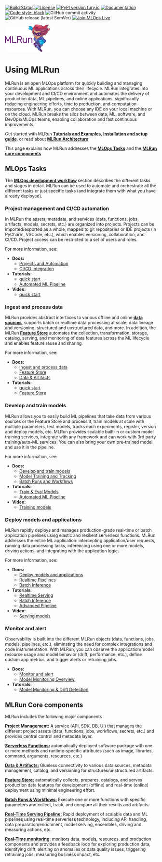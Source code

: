 <a id="top"></a>
[![Build Status](https://github.com/mlrun/mlrun/workflows/CI/badge.svg)](https://github.com/mlrun/mlrun/actions)
[![License](https://img.shields.io/badge/License-Apache%202.0-blue.svg)](https://opensource.org/licenses/Apache-2.0)
[![PyPI version fury.io](https://badge.fury.io/py/mlrun.svg)](https://pypi.python.org/pypi/mlrun/)
[![Documentation](https://readthedocs.org/projects/mlrun/badge/?version=latest)](https://mlrun.readthedocs.io/en/latest/?badge=latest)
[![Code style: black](https://img.shields.io/badge/code%20style-black-000000.svg)](https://github.com/psf/black)
![GitHub commit activity](https://img.shields.io/github/commit-activity/w/mlrun/mlrun)
![GitHub release (latest SemVer)](https://img.shields.io/github/v/release/mlrun/mlrun?sort=semver)
[![Join MLOps Live](https://img.shields.io/badge/slack-join_chat-white.svg?logo=slack&style=social)](mlopslive.slack.com)

<p align="left"><img src="docs/_static/images/MLRun-logo.png" alt="MLRun logo" width="150"/></p>

# Using MLRun 

MLRun is an open MLOps platform for quickly building and managing continuous ML applications across their lifecycle. MLRun integrates into your development and CI/CD environment and automates the delivery of production data, ML pipelines, and online applications, significantly reducing engineering efforts, time to production, and computation resources.
With MLRun, you can choose any IDE on your local machine or on the cloud. MLRun breaks the silos between data, ML, software, and DevOps/MLOps teams, enabling collaboration and fast continuous improvements.

Get started with MLRun [**Tutorials and Examples**](https://docs.mlrun.org/en/latest/tutorial/index.html), [**Installation and setup guide**](https://docs.mlrun.org/en/latest/install.html), or read about [**MLRun Architecture**](https://docs.mlrun.org/en/latest/architecture.html)

This page explains how MLRun addresses the [**MLOps Tasks**](#mlops-tasks) and the [**MLRun core components**](#core-components)

<a id="mlops-tasks"></a>
## MLOps Tasks

The [**MLOps development workflow**](https://docs.mlrun.org/en/latest/mlops-dev-flow.html) section describes the different tasks and stages in detail.
MLRun can be used to automate and orchestrate all the different tasks or just specific tasks (and integrate them with what you have already deployed).

### Project management and CI/CD automation

In MLRun the assets, metadata, and services (data, functions, jobs, artifacts, models, secrets, etc.) are organized into projects.
Projects can be imported/exported as a whole, mapped to git repositories or IDE projects (in PyCharm, VSCode, etc.), which enables versioning, collaboration, and CI/CD. 
Project access can be restricted to a set of users and roles.

For more information, see:

- **Docs:**
   - [Projects and Automation](https://docs.mlrun.org/en/latest/projects/project.html)
   - [CI/CD Integration](https://docs.mlrun.org/en/latest/projects/ci-integration.html)
- **Tutorials:**
   - [quick start](https://docs.mlrun.org/en/latest/tutorial/01-mlrun-basics.html)
   - [Automated ML Pipeline](https://docs.mlrun.org/en/latest/tutorial/04-pipeline.html)
- **Video:**
   - [quick start](https://youtu.be/xI8KVGLlj7Q)


### Ingest and process data

MLRun provides abstract interfaces to various offline and online [**data sources**](https://docs.mlrun.org/en/latest/concepts/data-feature-store.html), supports batch or realtime data processing at scale, data lineage and versioning, structured and unstructured data, and more. 
In addition, the MLRun [**Feature Store**](https://docs.mlrun.org/en/latest/feature-store/feature-store.html) automates the collection, transformation, storage, catalog, serving, and monitoring of data features across the ML lifecycle and enables feature reuse and sharing.

For more information, see:

- **Docs:**
   - [Ingest and process data](https://docs.mlrun.org/en/latest/data-prep/index.html)
   - [Feature Store](https://docs.mlrun.org/en/latest/feature-store/feature-store.html)
   - [Data & Artifacts](https://docs.mlrun.org/en/latest/concepts/data-feature-store.html)
- **Tutorials:**
   - [quick start](https://docs.mlrun.org/en/latest/tutorial/01-mlrun-basics.html)
   - [Feature Store](https://docs.mlrun.org/en/latest/feature-store/basic-demo.html)

### Develop and train models

MLRun allows you to easily build ML pipelines that take data from various sources or the Feature Store and process it, train models at scale with multiple parameters, test models, tracks each experiments, register, version and deploy models, etc. MLRun provides scalable built-in or custom model training services, integrate with any framework and can work with 3rd party training/auto-ML services. You can also bring your own pre-trained model and use it in the pipeline.

For more information, see:

- **Docs:**
   - [Develop and train models](https://docs.mlrun.org/en/latest/development/index.html)
   - [Model Training and Tracking](https://docs.mlrun.org/en/latest/development/model-training-tracking.html)
   - [Batch Runs and Workflows](https://docs.mlrun.org/en/latest/concepts/runs-workflows.html)
- **Tutorials:**
   - [Train & Eval Models](https://docs.mlrun.org/en/latest/tutorial/02-model-training.html)
   - [Automated ML Pipeline](https://docs.mlrun.org/en/latest/tutorial/04-pipeline.html)
- **Video:**
   - [Training models](https://youtu.be/bZgBsmLMdQo)

### Deploy models and applications

MLRun rapidly deploys and manages production-grade real-time or batch application pipelines using elastic and resilient serverless functions. MLRun addresses the entire ML application: intercepting application/user requests, running data processing tasks, inferencing using one or more models, driving actions, and integrating with the application logic.

For more information, see:

- **Docs:**
   - [Deploy models and applications](https://docs.mlrun.org/en/latest/deployment/index.html)
   - [Realtime Pipelines](https://docs.mlrun.org/en/latest/serving/serving-graph.html)
   - [Batch Inference](https://docs.mlrun.org/en/latest/concepts/TBD.html)
- **Tutorials:**
   - [Realtime Serving](https://docs.mlrun.org/en/latest/tutorial/03-model-serving.html)
   - [Batch Inference](https://docs.mlrun.org/en/latest/tutorial/07-batch-infer.html)
   - [Advanced Pipeline](https://docs.mlrun.org/en/latest/tutorial/07-batch-infer.html)
- **Video:**
   - [Serving models](https://youtu.be/OUjOus4dZfw)

### Monitor and alert

Observability is built into the different MLRun objects (data, functions, jobs, models, pipelines, etc.), eliminating the need for complex integrations and code instrumentation. With MLRun, you can observe the application/model resource usage and model behavior (drift, performance, etc.), define custom app metrics, and trigger alerts or retraining jobs.

- **Docs:**
   - [Monitor and alert](https://docs.mlrun.org/en/latest/monitoring/index.html)
   - [Model Monitoring Overview](https://docs.mlrun.org/en/latest/monitoring/model-monitoring-deployment.html)
- **Tutorials:**
   - [Model Monitoring & Drift Detection](https://docs.mlrun.org/en/latest/tutorial/05-model-monitoring.html)


<a id="core-components"></a>
## MLRun Core components

MLRun includes the following major components

[**Project Management:**](https://docs.mlrun.org/en/latest/projects/project.html) A service (API, SDK, DB, UI) that manages the different project assets (data, functions, jobs, workflows, secrets, etc.) and provides central control and metadata layer.  

[**Serverless Functions:**](https://docs.mlrun.org/en/latest/runtimes/functions.html) automatically deployed software package with one or more methods and runtime-specific attributes (such as image, libraries, command, arguments, resources, etc.)

[**Data & Artifacts:**](https://docs.mlrun.org/en/latest/concepts/data-feature-store.html) Glueless connectivity to various data sources, metadata management, catalog, and versioning for structures/unstructured artifacts.

[**Feature Store:**](https://docs.mlrun.org/en/latest/feature-store/feature-store.html) automatically collects, prepares, catalogs, and serves production data features for development (offline) and real-time (online) deployment using minimal engineering effort.

[**Batch Runs & Workflows:**](https://docs.mlrun.org/en/latest/concepts/runs-workflows.html) Execute one or more functions with specific parameters and collect, track, and compare all their results and artifacts.

[**Real-Time Serving Pipeline:**](https://docs.mlrun.org/en/latest/serving/serving-graph.html) Rapid deployment of scalable data and ML pipelines using real-time serverless technology, including API handling, data preparation/enrichment, model serving, ensembles, driving and measuring actions, etc.

[**Real-Time monitoring:**](https://docs.mlrun.org/en/latest/monitoring/index.html) monitors data, models, resources, and production components and provides a feedback loop for exploring production data, identifying drift, alerting on anomalies or data quality issues, triggering retraining jobs, measuring business impact, etc.

